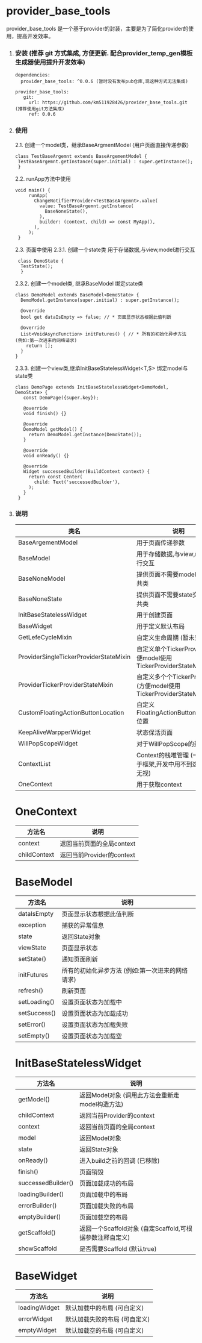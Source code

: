 <!--
 * @Author: cheng
 * @Version: 1.0
 * @Date: 2023-05-26 15:03:04
 * @LastEditors: cheng
 * @LastEditTime: 2023-06-13 10:12:00
 * @FilePath: \provider_base_tools\README.md
 * @ObjectDescription:  项目说明
-->
# provider_base_tools

provider_base_tools 是一个基于provider的封装，主要是为了简化provider的使用，提高开发效率。

1. ### 安装 (推荐 git 方式集成, 方便更新.  配合provider_temp_gen模板生成器使用提升开发效率)
   ```
   dependencies:
     provider_base_tools: ^0.0.6 (暂时没有发布pub仓库,现这种方式无法集成)

   provider_base_tools:
      git:
        url: https://github.com/km511928426/provider_base_tools.git  (推荐使用git方法集成)
        ref: 0.0.6
   ```
2. ### 使用

   2.1. 创建一个model类，继承BaseArgmentModel (用户页面直接传递参数)
   ```
   class TestBaseArgemnt extends BaseArgementModel {
    TestBaseArgemnt.getInstance(super.initial) : super.getInstance();
    }
   ```

   2.2. runApp方法中使用
   ```
   void main() {
        runApp(
          ChangeNotifierProvider<TestBaseArgemnt>.value(
            value: TestBaseArgemnt.getInstance(
              BaseNoneState(),
            ),
            builder: (context, child) => const MyApp(),
          ),
        );
    }
   ```

   2.3. 页面中使用
   2.3.1. 创建一个state类 用于存储数据,与view,model进行交互
   ```
    class DemoState {
     TestState();
     }
   ```
   
   2.3.2. 创建一个model类, 继承BaseModel<T> 绑定state类
   ```
   class DemoModel extends BaseModel<DemoState> {
     DemoModel.getInstance(super.initial) : super.getInstance();

     @override
     bool get dataIsEmpty => false; // * 页面显示状态根据此值判断
     
     @override
     List<VoidAsyncFunction> initFutures() { // * 所有的初始化异步方法 (例如:第一次进来的网络请求)
       return [];
     }
   }
   ```

   2.3.3. 创建一个view类,继承InitBaseStatelessWidget<T,S> 绑定model与state类
   ```
   class DemoPage extends InitBaseStatelessWidget<DemoModel, DemoState> {
      const DemoPage({super.key});

      @override
      void finish() {}

      @override
      DemoModel getModel() {
        return DemoModel.getInstance(DemoState());
      }

      @override
      void onReady() {}

      @override
      Widget successedBuilder(BuildContext context) {
        return const Center(
          child: Text('successedBuilder'),
        );
      }
    }
   ```

3. ### 说明
   
   | 类名 | 说明 |
   | - | - |
   | BaseArgementModel | 用于页面传递参数 |
   | BaseModel | 用于存储数据,与view,model进行交互 |
   | BaseNoneModel | 提供页面不需要model交互的公共类 |
   | BaseNoneState | 提供页面不需要state交互的公共类 |
   | InitBaseStatelessWidget | 用于创建页面 |
   | BaseWidget | 用于定义默认布局 |
   | GetLefeCycleMixin | 自定义生命周期 (暂未完善) |
   | ProviderSingleTickerProviderStateMixin | 自定义单个TickerProvider (方便model使用TickerProviderStateMixin) |
   | ProviderTickerProviderStateMixin | 自定义多个个TickerProvider (方便model使用TickerProviderStateMixin) |
   | CustomFloatingActionButtonLocation | 自定义FloatingActionButtonLocation位置 |
   | KeepAliveWarpperWidget | 状态保活页面 |
   | WillPopScopeWidget | 对于WillPopScope的封装 |
   | ContextList | Context的栈堆管理 (一般适用于框架,开发中用不到这个类,可无视) |
   | OneContext | 用于获取context |

   # OneContext 
   | 方法名 | 说明 |
   | - | - |
   | context | 返回当前页面的全局context |
   | childContext | 返回当前Provider的context |

   # BaseModel
   | 方法名 | 说明 |
   | - | - |
   | dataIsEmpty | 页面显示状态根据此值判断 |
   | exception | 捕获的异常信息 |
   | state | 返回State对象 |
   | viewState | 页面显示状态 |
   | setState() | 通知页面刷新 |
   | initFutures | 所有的初始化异步方法 (例如:第一次进来的网络请求) |
   | refresh() | 刷新页面 |
   | setLoading() | 设置页面状态为加载中 |
   | setSuccess() | 设置页面状态为加载成功 |
   | setError() | 设置页面状态为加载失败 |
   | setEmpty() | 设置页面状态为加载空 |

   # InitBaseStatelessWidget
   | 方法名 | 说明 |
   | - | - |
   | getModel() | 返回Model对象 (调用此方法会重新走model构造方法) |
   | childContext | 返回当前Provider的context |
   | context | 返回当前页面的全局context |
   | model | 返回Model对象 |
   | state | 返回State对象 |
   | onReady() | 进入build之前的回调 (已移除) |
   | finish() | 页面销毁 |
   | successedBuilder() | 页面加载成功的布局 |
   | loadingBuilder() | 页面加载中的布局 |
   | errorBuilder() | 页面加载失败的布局 |
   | emptyBuilder() | 页面加载空的布局 |
   | getScaffold() | 返回一个Scaffold对象 (自定Scaffold,可根据参数注释自定义) |
   | showScaffold | 是否需要Scaffold (默认true) |
    
   # BaseWidget
   | 方法名 | 说明 |
   | - | - |
   | loadingWidget | 默认加载中的布局 (可自定义) |
   | errorWidget | 默认加载失败的布局 (可自定义) |
   | emptyWidget | 默认加载空的布局 (可自定义) |

